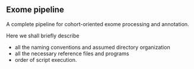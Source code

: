 ## Exome pipeline
A complete pipeline for cohort-oriented exome processing and annotation.

Here we shall briefly describe 

* all the naming conventions and assumed directory organization
* all the necessary reference files and programs
* order of script execution. 
